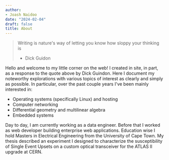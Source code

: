 ```yaml
---
author:
- Joash Naidoo
date: "2024-02-04"
draft: false
title: About
---
```



> Writing is nature's way of letting you know how sloppy your thinking is<br>
> - Dick Guidon


Hello and welcome to my little corner on the web! I created in site, in part, as a response to the quote above by Dick Guindon. Here I document my noteworthy explorations with various topics of interest as clearly and simply as possible. In particular, over the past couple years I've been mainly interested in:
- Operating systems (specifically Linux) and hosting
- Computer networking
- Differential geometry and multilinear algebra
- Embedded systems

Day to day, I am currently working as a data engineer. Before that I worked as web developer building enterprise web applications. Education wise I hold Masters in Electrical Engineering from the University of Cape Town. My thesis described an experiment I designed to characterize the susceptibility of Single Event Upsets on a custom optical transceiver for the ATLAS II upgrade at CERN.

